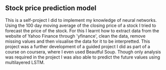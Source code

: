 <h2>Stock price prediction model </h2>

This is a self-project I did to implement my knowledge of neural networks. Using the 100 day moving average of the closing price of a stock I tried to forecast the price of the stock. For this I learnt how to extract data from the website of Yahoo Finance through 'yfinance', clean the data, remove missing values and then visualise the data for it to be interpretted. This project was a further development of a guided project I did as part of a course on coursera, where I even used Beautful Soup. Though only analysis was required in the project I was also able to predict the future values using multilayered LSTM.

